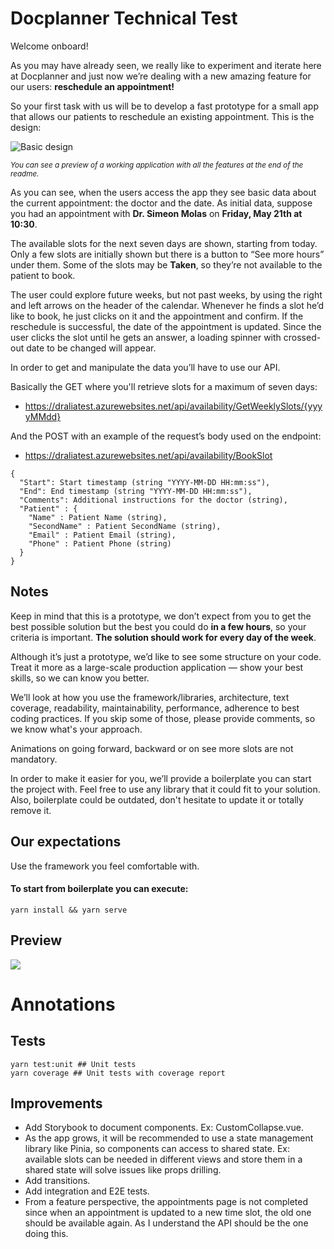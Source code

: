 # Docplanner Technical Test

Welcome onboard!

As you may have already seen, we really like to experiment and iterate here at Docplanner and just now we’re dealing
with a new amazing feature for our users: **reschedule an appointment!**

So your first task with us will be to develop a fast prototype for a small app that allows our patients to reschedule an
existing appointment. This is the design:

![Basic design](./assets/ui-example.png)

<sup><i>You can see a preview of a working application with all the features at the end of the readme.</i></sup>

As you can see, when the users access the app they see basic data about the current appointment: the doctor and the
date. As initial data, suppose you had an appointment with **Dr. Simeon Molas** on **Friday, May 21th at 10:30**.

The available slots for the next seven days are shown, starting from today. Only a few slots are initially shown but
there is a button to “See more hours” under them. Some of the slots may be **Taken**, so they’re not available to the
patient to book.

The user could explore future weeks, but not past weeks, by using the right and left arrows on the header of the
calendar. Whenever he finds a slot he’d like to book, he just clicks on it and the appointment and confirm. If the
reschedule is successful, the date of the appointment is updated. Since the user clicks the slot until he gets an
answer, a loading spinner with crossed-out date to be changed will appear.

In order to get and manipulate the data you’ll have to use our API.

Basically the GET where you'll retrieve slots for a maximum of seven days:

- https://draliatest.azurewebsites.net/api/availability/GetWeeklySlots/{yyyyMMdd}

And the POST with an example of the request’s body used on the endpoint:

- https://draliatest.azurewebsites.net/api/availability/BookSlot

```
{
  "Start": Start timestamp (string "YYYY-MM-DD HH:mm:ss"),
  "End": End timestamp (string "YYYY-MM-DD HH:mm:ss"),
  "Comments": Additional instructions for the doctor (string),
  "Patient" : {
    "Name" : Patient Name (string),
    "SecondName" : Patient SecondName (string),
    "Email" : Patient Email (string),
    "Phone" : Patient Phone (string)
  }
}
```

## Notes

Keep in mind that this is a prototype, we don’t expect from you to get the best possible solution but the best you could
do **in a few hours**, so your criteria is important. **The solution should work for every day of the week**.

Although it’s just a prototype, we’d like to see some structure on your code. Treat it more as a large-scale production
application — show your best skills, so we can know you better.

We’ll look at how you use the framework/libraries, architecture, text coverage, readability, maintainability,
performance, adherence to best coding practices. If you skip some of those, please provide comments, so we know what's
your approach.

Animations on going forward, backward or on see more slots are not mandatory.

In order to make it easier for you, we’ll provide a boilerplate you can start the project with. Feel free to use any
library that it could fit to your solution. Also, boilerplate could be outdated, don't hesitate to update it or totally
remove it.

## Our expectations

Use the framework you feel comfortable with.

#### To start from boilerplate you can execute:

```
yarn install && yarn serve
```

## Preview

![](./assets/video.gif)

# Annotations

## Tests

```
yarn test:unit ## Unit tests
yarn coverage ## Unit tests with coverage report
```

## Improvements
- Add Storybook to document components. Ex: CustomCollapse.vue.
- As the app grows, it will be recommended to use a state management library like Pinia, so components can access to shared state.
  Ex: available slots can be needed in different views and store them in a shared state will solve issues like props drilling. 
- Add transitions.
- Add integration and E2E tests.
- From a feature perspective, the appointments page is not completed since when an appointment is updated to a new time slot, the old one should be available again. As I understand the API should be the one doing this. 